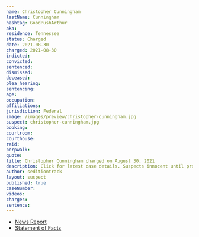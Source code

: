 ```yaml
---
name: Christopher Cunningham
lastName: Cunningham
hashtag: GoodPushArthur
aka:
residence: Tennessee
status: Charged
date: 2021-08-30
charged: 2021-08-30
indicted:
convicted:
sentenced:
dismissed:
deceased:
plea_hearing:
sentencing:
age:
occupation:
affiliations:
jurisdiction: Federal
image: /images/preview/christopher-cunningham.jpg
suspect: christopher-cunningham.jpg
booking:
courtroom:
courthouse:
raid:
perpwalk:
quote:
title: Christopher Cunningham charged on August 30, 2021
description: Click for latest case details. Suspects innocent until proven guilty.
author: seditiontrack
layout: suspect
published: true
caseNumber:
videos:
charges:
sentence:
---
```


- [News Report](https://www.wkrn.com/news/nashville-man-faces-several-charges-following-breach-of-u-s-capitol/)
- [Statement of Facts](https://extremism.gwu.edu/sites/g/files/zaxdzs2191/f/Christopher%20Michael%20Cunningham%20Statement%20of%20Facts.pdf)
